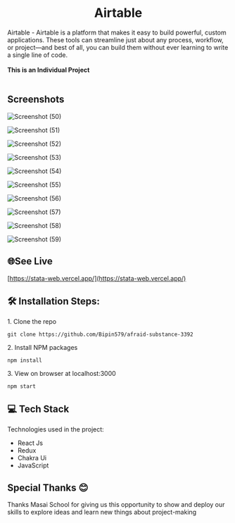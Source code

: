 
<h1 align="center" id="title">Airtable</h1>



<p id="description">Airtable - Airtable is a platform that makes it easy to build powerful, custom applications. These tools can streamline just about any process, workflow, or project—and best of all, you can build them without ever learning to write a single line of code.<br><br><b>This is an Individual Project</b><br><br></p>



<h2>Screenshots</h2>


![Screenshot (50)](https://user-images.githubusercontent.com/110052834/216419313-22c482fb-ddc9-46c3-a352-405da187ac8c.png)

![Screenshot (51)](https://user-images.githubusercontent.com/110052834/216419329-ddbedd2e-2d92-4107-987d-76e9654d964d.png)

![Screenshot (52)](https://user-images.githubusercontent.com/110052834/216419375-4ffa2816-adf1-41d6-a0c1-d2c24862be52.png)

![Screenshot (53)](https://user-images.githubusercontent.com/110052834/216419432-574e6b92-6360-45a3-8247-e0d84a4cee17.png)

![Screenshot (54)](https://user-images.githubusercontent.com/110052834/216419490-52444081-07d3-47ba-8850-7bfab2f500d6.png)

![Screenshot (55)](https://user-images.githubusercontent.com/110052834/216419566-3991220f-7da4-4b66-bdc4-4d63c5e1d93d.png)

![Screenshot (56)](https://user-images.githubusercontent.com/110052834/216419605-21c523b0-04ad-498a-870b-71a3a0ed445c.png)

![Screenshot (57)](https://user-images.githubusercontent.com/110052834/216419654-d6bd3e64-ffcb-4c92-b256-a41c7389c4fd.png)

![Screenshot (58)](https://user-images.githubusercontent.com/110052834/216419675-679c8150-94b4-4abe-9643-e04ce49cd0c5.png)

![Screenshot (59)](https://user-images.githubusercontent.com/110052834/216419745-d7320b18-a041-4e16-898a-235a02e1a53d.png)


<h2>🌐See Live</h2>

[https://stata-web.vercel.app/](https://stata-web.vercel.app/)



<h2>🛠️ Installation Steps:</h2>

<p>1. Clone the repo</p>

```
git clone https://github.com/Bipin579/afraid-substance-3392
```

<p>2. Install NPM packages</p>

```
npm install
```

<p>3. View on browser at localhost:3000</p>

```
npm start
```

  
  
<h2>💻 Tech Stack</h2>

Technologies used in the project:

*   React Js
*   Redux
*   Chakra Ui
*   JavaScript

<h2>Special Thanks 😊</h2>

<p>Thanks Masai School for giving us this opportunity to show and deploy our skills to explore ideas and learn new things about project-making </p>
